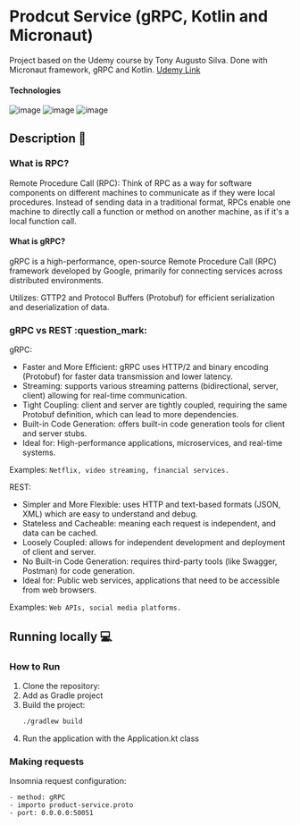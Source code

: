 # Prodcut Service (gRPC, Kotlin and Micronaut)

Project based on the Udemy course by Tony Augusto Silva. Done with Micronaut framework, gRPC and Kotlin.
[Udemy Link](https://www.udemy.com/share/10da6D3@PnrNCowtb0qfY0EjrpZ7FT8ao-Vey2Sw8W-sJNnGzRplAg6LyxX4sj3kz1jwzphm/)

#### Technologies
![image](https://img.shields.io/badge/gRPC-blue?style=for-the-badge&logo=grpc&logoColor=white)
![image](https://img.shields.io/badge/Kotlin-a64eff?style=for-the-badge&logo=kotlin&logoColor=white)
![image](https://img.shields.io/badge/Micronaut-black?style=for-the-badge&logo=Micronaut&logoColor=black)

## Description :book: 

### What is RPC?

Remote Procedure Call (RPC):
Think of RPC as a way for software components on different machines to communicate as if they were local procedures. Instead of sending data in a traditional format, RPCs enable one machine to directly call a function or method on another machine, as if it's a local function call.

#### What is gRPC?
gRPC is a high-performance, open-source Remote Procedure Call (RPC) framework developed by Google, primarily for connecting services across distributed environments.

Utilizes: GTTP2 and Protocol Buffers (Protobuf) for efficient serialization and deserialization of data.

### gRPC vs REST :question_mark: 

gRPC:

* Faster and More Efficient: gRPC uses HTTP/2 and binary encoding (Protobuf) for faster data transmission and lower latency.
* Streaming: supports various streaming patterns (bidirectional, server, client) allowing for real-time communication.
* Tight Coupling: client and server are tightly coupled, requiring the same Protobuf definition, which can lead to more dependencies.
* Built-in Code Generation: offers built-in code generation tools for client and server stubs.
* Ideal for: High-performance applications, microservices, and real-time systems.

Examples: ```Netflix, video streaming, financial services.```

REST:
* Simpler and More Flexible: uses HTTP and text-based formats (JSON, XML) which are easy to understand and debug.
* Stateless and Cacheable: meaning each request is independent, and data can be cached.
* Loosely Coupled: allows for independent development and deployment of client and server.
* No Built-in Code Generation: requires third-party tools (like Swagger, Postman) for code generation.
* Ideal for: Public web services, applications that need to be accessible from web browsers.

Examples: ```Web APIs, social media platforms.```

## Running locally :computer: 

### How to Run

1. Clone the repository:
2. Add as Gradle project
3. Build the project:
   ```bash
   ./gradlew build
   ```
4. Run the application with the Application.kt class
   

### Making requests

Insomnia request configuration:
```
- method: gRPC
- importo product-service.proto
- port: 0.0.0.0:50051
```


